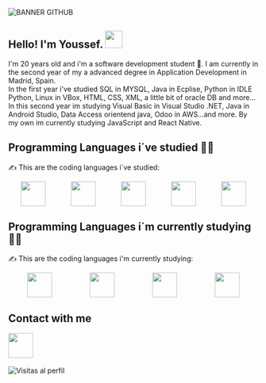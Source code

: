 ![BANNER GITHUB](https://github.com/user-attachments/assets/74b2a3f2-a53c-4ade-adfa-7a507e4b9a4f)
## Hello! I'm Youssef. <img src="https://github.com/TheDudeThatCode/TheDudeThatCode/blob/master/Assets/Hi.gif" width="35" />
I'm 20 years old and i'm a software development student 🐣. I am currently in the second year of my a advanced degree in Application Development in Madrid, Spain.<br> In the first year i've studied SQL in MYSQL, Java in Ecplise, Python in IDLE Python, Linux in VBox, HTML, CSS, XML, a little bit of oracle DB and more... In this second year im studying Visual Basic in Visual Studio .NET, Java in Android Studio, Data Access orientend java, Odoo in AWS...and more.
By my own im currently studying JavaScript and React Native.
## Programming Languages i´ve studied 🧑‍💻
✍️ This are the coding languages i´ve studied:
<div style="display: flex; justify-content: space-around;">
<img src="https://github.com/YoussefAKQ/YoussefAKQ/assets/118306973/0aeaecfc-93a0-4ecd-a317-14f9bed1faff" width="50"/>
<img src="https://github.com/YoussefAKQ/YoussefAKQ/assets/118306973/e52b9e5e-8979-49a4-8c04-99f50e7e82bb" width="50"/>
<img src="https://github.com/YoussefAKQ/YoussefAKQ/assets/118306973/02f28d56-ca7f-4966-81c8-f9c664e5a77a" width="50"/>
<img src="https://github.com/YoussefAKQ/YoussefAKQ/assets/118306973/517abb7f-92ef-4626-8599-0c2be1ee5ea6" width="50"/>
<img src="https://github.com/YoussefAKQ/YoussefAKQ/assets/118306973/ae8d5981-1eb2-4886-a365-4842b873bc3f" width="50"/>
</div>

 ## Programming Languages i´m currently studying 🧑‍💻
 ✍️ This are the coding languages i'm currently studying:
<div style="display: flex; justify-content: space-around;">
<img src="https://github.com/user-attachments/assets/b93f291e-1d0c-449a-90b2-0370f599cda9" width="50" />
<img src="https://github.com/user-attachments/assets/215210cd-9eed-471e-8779-78f8e068793c" width="50"/>
<img src="https://github.com/user-attachments/assets/b72fdd40-042c-4122-a395-3b728b2acc93" width="50" />
<img src="https://github.com/YoussefAKQ/YoussefAKQ/assets/118306973/e52b9e5e-8979-49a4-8c04-99f50e7e82bb" width="50"/>
</div>

## Contact with me
<a href="https://twitter.com/YoussefAKQ"><img src="https://github.com/user-attachments/assets/255d96f3-b967-4089-adef-cecc3b227e6b" width="50"/></a>
<br><br>
![Visitas al perfil](https://hits.dwyl.com/YoussefAKQ/YoussefAKQ.svg)

